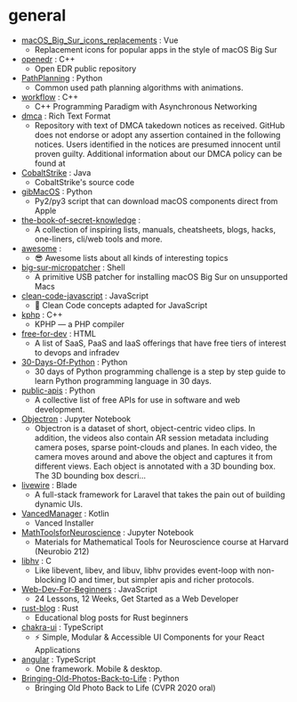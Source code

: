 # general
- [macOS_Big_Sur_icons_replacements](https://github.com/elrumo/macOS_Big_Sur_icons_replacements) : Vue
  - Replacement icons for popular apps in the style of macOS Big Sur
- [openedr](https://github.com/ComodoSecurity/openedr) : C++
  - Open EDR public repository
- [PathPlanning](https://github.com/zhm-real/PathPlanning) : Python
  - Common used path planning algorithms with animations.
- [workflow](https://github.com/sogou/workflow) : C++
  - C++ Programming Paradigm with Asynchronous Networking
- [dmca](https://github.com/github/dmca) : Rich Text Format
  - Repository with text of DMCA takedown notices as received. GitHub does not endorse or adopt any assertion contained in the following notices. Users identified in the notices are presumed innocent until proven guilty. Additional information about our DMCA policy can be found at
- [CobaltStrike](https://github.com/Freakboy/CobaltStrike) : Java
  - CobaltStrike's source code
- [gibMacOS](https://github.com/corpnewt/gibMacOS) : Python
  - Py2/py3 script that can download macOS components direct from Apple
- [the-book-of-secret-knowledge](https://github.com/trimstray/the-book-of-secret-knowledge) : 
  - A collection of inspiring lists, manuals, cheatsheets, blogs, hacks, one-liners, cli/web tools and more.
- [awesome](https://github.com/sindresorhus/awesome) : 
  - 😎 Awesome lists about all kinds of interesting topics
- [big-sur-micropatcher](https://github.com/barrykn/big-sur-micropatcher) : Shell
  - A primitive USB patcher for installing macOS Big Sur on unsupported Macs
- [clean-code-javascript](https://github.com/ryanmcdermott/clean-code-javascript) : JavaScript
  - 🛁 Clean Code concepts adapted for JavaScript
- [kphp](https://github.com/VKCOM/kphp) : C++
  - KPHP — a PHP compiler
- [free-for-dev](https://github.com/ripienaar/free-for-dev) : HTML
  - A list of SaaS, PaaS and IaaS offerings that have free tiers of interest to devops and infradev
- [30-Days-Of-Python](https://github.com/Asabeneh/30-Days-Of-Python) : Python
  - 30 days of Python programming challenge is a step by step guide to learn Python programming language in 30 days.
- [public-apis](https://github.com/public-apis/public-apis) : Python
  - A collective list of free APIs for use in software and web development.
- [Objectron](https://github.com/google-research-datasets/Objectron) : Jupyter Notebook
  - Objectron is a dataset of short, object-centric video clips. In addition, the videos also contain AR session metadata including camera poses, sparse point-clouds and planes. In each video, the camera moves around and above the object and captures it from different views. Each object is annotated with a 3D bounding box. The 3D bounding box descri…
- [livewire](https://github.com/livewire/livewire) : Blade
  - A full-stack framework for Laravel that takes the pain out of building dynamic UIs.
- [VancedManager](https://github.com/YTVanced/VancedManager) : Kotlin
  - Vanced Installer
- [MathToolsforNeuroscience](https://github.com/ebatty/MathToolsforNeuroscience) : Jupyter Notebook
  - Materials for Mathematical Tools for Neuroscience course at Harvard (Neurobio 212)
- [libhv](https://github.com/ithewei/libhv) : C
  - Like libevent, libev, and libuv, libhv provides event-loop with non-blocking IO and timer, but simpler apis and richer protocols.
- [Web-Dev-For-Beginners](https://github.com/microsoft/Web-Dev-For-Beginners) : JavaScript
  - 24 Lessons, 12 Weeks, Get Started as a Web Developer
- [rust-blog](https://github.com/pretzelhammer/rust-blog) : Rust
  - Educational blog posts for Rust beginners
- [chakra-ui](https://github.com/chakra-ui/chakra-ui) : TypeScript
  - ⚡️ Simple, Modular & Accessible UI Components for your React Applications
- [angular](https://github.com/angular/angular) : TypeScript
  - One framework. Mobile & desktop.
- [Bringing-Old-Photos-Back-to-Life](https://github.com/microsoft/Bringing-Old-Photos-Back-to-Life) : Python
  - Bringing Old Photo Back to Life (CVPR 2020 oral)
